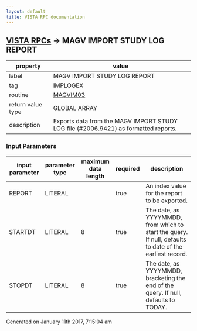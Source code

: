 ```yaml
---
layout: default
title: VISTA RPC documentation
---
```




## [VISTA RPCs](TableOfContent.md) &#8594; MAGV IMPORT STUDY LOG REPORT 

 property | value 
--- | --- 
 label | MAGV IMPORT STUDY LOG REPORT
 tag | IMPLOGEX
 routine | [MAGVIM03](http://code.osehra.org/dox/Routine_MAGVIM03_source.html)
 return value type | GLOBAL ARRAY
 description | Exports data from the MAGV IMPORT STUDY LOG file (#2006.9421) as formatted reports.

### Input Parameters

| input parameter | parameter type | maximum data length | required | description | 
| --- | --- | --- | --- | --- | 
| REPORT | LITERAL |  | true | An index value for the report to be exported. | 
| STARTDT | LITERAL | 8 | true | The date, as YYYYMMDD, from which to start the query. If null, defaults to date of the earliest record. | 
| STOPDT | LITERAL | 8 | true | The date, as YYYYMMDD, bracketing the end of the query. If null, defaults to TODAY. | 




 Generated on January 11th 2017, 7:15:04 am